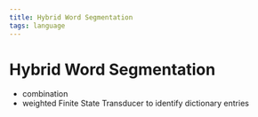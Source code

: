 ```yaml
---
title: Hybrid Word Segmentation
tags: language
---
```


# Hybrid Word Segmentation
- combination
- weighted Finite State Transducer to identify dictionary entries














































